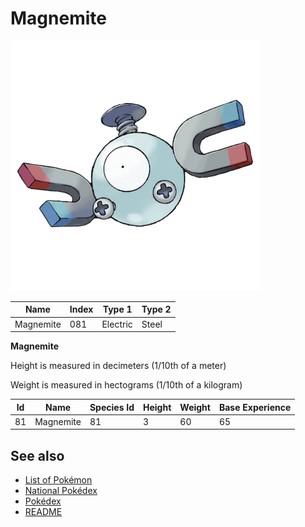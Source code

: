 # Magnemite


![Magnemite](images/081.png)

| **Name** | **Index** | **Type 1** | **Type 2** |
|----|----|----|----|
| Magnemite | 081 | Electric | Steel  |

**Magnemite** 


Height is measured in decimeters (1/10th of a meter)

Weight is measured in hectograms (1/10th of a kilogram)

| **Id** | **Name** | **Species Id** | **Height** | **Weight** | **Base Experience** |
|--------|----------|----------------|------------|------------|---------------------|
| 81 | Magnemite | 81 | 3 | 60 | 65 |


## See also

- [List of Pokémon](../pokemon.md)
- [National Pokédex](../national_pokedex.md)
- [Pokédex](../pokedex.md)
- [README](../README.md)
